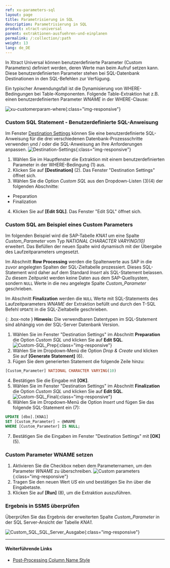 ```yaml
---
ref: xu-parameters-sql
layout: page
title: Parametrisierung in SQL
description: Parametrisierung in SQL
product: xtract-universal
parent: extraktionen-ausfuehren-und-einplanen
permalink: /:collection/:path
weight: 13
lang: de_DE
---
```

In Xtract Universal können benutzerdefinierte Parameter (Custom Parameters) definiert werden, deren Werte man beim Aufruf setzen kann. 
Diese benutzerdefinierten Parameter stehen bei SQL-Datenbank Destinationen in den SQL-Befehlen zur Verfügung. 

Ein typischer Anwendungsfall ist die Dynamisierung von WHERE-Bedingungen bei Table-Komponenten. 
Folgende Table-Extraktion hat z.B. einen benutzerdefinierten Parameter *WNAME* in der WHERE-Clause:

![xu-customerparam-where](/img/content/xu/extraktionen-ausfuehren-und-einplanen/where_condition_custom_parameter.png){:class="img-responsive"}

### Custom SQL Statement - Benutzerdefinierte SQL-Anweisung

Im Fenster [Destination Settings](../destinationen/microsoft-sql-server/sql-server-einstellungen#destination-settings-öffnen) können Sie eine benutzerdefinierte SQL-Anweisung für die drei verschiedenen Datenbank-Prozessschritte verwenden und / oder die SQL-Anweisung an Ihre Anforderungen anpassen.
![Destination-Settings](/img/content/xu/extraktionen-ausfuehren-und-einplanen/destination_settings_runtime_parameter.png){:class="img-responsive"}

1. Wählen Sie im Hauptfenster die Extraktion mit einem benutzerdefinierten Parameter in der WHERE-Bedingung (1) aus.
2. Klicken Sie auf **[Destination]** (2). Das Fenster "Destination Settings" öffnet sich.
3. Wählen Sie die Option *Custom SQL* aus den Dropdown-Listen (3)(4) der folgenden Abschnitte:
- Preparation 
- Finalization
4. Klicken Sie auf **[Edit SQL]**. Das Fenster "Edit SQL" öffnet sich.

### Custom SQL am Beispiel eines Custom Parameters
Im folgenden Beispiel wird die SAP-Tabelle *KNA1* um eine Spalte *Custom_Parameter* vom Typ *NATIONAL CHARACTER VARYING(10)* erweitert. 
Das Befüllen der neuen Spalte wird dynamisch mit der Übergabe des Laufzeitparameters umgesetzt.

Im Abschnitt **Row Processing** werden die Spaltenwerte aus SAP in die zuvor angelegten Spalten der SQL-Zieltabelle prozessiert. Dieses SQL-Statement wird daher auf dem Standard *Insert* als SQL-Statement belassen. 
Zu diesem Zeitpunkt werden keine Daten aus dem SAP-Quellsystem, sondern `NULL` Werte in die neu angelegte Spalte *Custom_Parameter* geschrieben.

Im Abschnitt **Finalization** werden die `NULL` Werte mit SQL-Statements des Laufzeitparameters *WNAME* der Extraktion befüllt und durch den T-SQL Befehl `UPDATE` in die SQL-Zieltabelle geschrieben.

{: .box-note }
**Hinweis:** Die verwendbaren Datentypen im SQL-Statement sind abhängig von der SQL-Server Datenbank Version.

1. Wählen Sie im Fenster "Destination Settings" im Abschnitt **Preparation** die Option *Custom SQL* und klicken Sie auf **Edit SQL**.
![Custom-SQL_Prep](/img/content/xu/extraktionen-ausfuehren-und-einplanen/custom_sql_preparation_statement_runtime_parameter.png){:class="img-responsive"}
2. Wählen Sie im Dropdown-Menü die Option *Drop & Create* und klicken Sie auf **[Generate Statement]** (6). 
3. Fügen Sie dem generierten Statement die folgende Zeile hinzu:
```sql
[Custom_Parameter] NATIONAL CHARACTER VARYING(10)
```
4. Bestätigen Sie die Eingabe mit **[OK]**. 
5. Wählen Sie im Fenster "Destination Settings" im Abschnitt **Finalization** die Option *Custom SQL* und klicken Sie auf **Edit SQL**.
![Custom-SQL_Final](/img/content/xu/extraktionen-ausfuehren-und-einplanen/custom_sql_finalization_statement_custom_parameter.png){:class="img-responsive"}
6. Wählen Sie im Dropdown-Menü die Option *Insert* und fügen Sie das folgende SQL-Statement ein (7):
```sql
UPDATE [dbo].[KNA1] 
SET [Custom_Parameter] = @WNAME 
WHERE [Custom_Parameter] IS NULL; 
```
7. Bestätigen Sie die Eingaben im Fenster "Destination Settings" mit **[OK]** (5). 

### Custom Parameter WNAME setzen

1. Aktivieren Sie die Checkbox neben dem Parameternamen, um den Parameter *WNAME* zu überschreiben.
![Custom parameters](/img/content/xu/extraktionen-ausfuehren-und-einplanen/runtime_parameter_wname.png){:class="img-responsive"}
2. Tragen Sie den neuen Wert *US* ein und bestätigen Sie ihn über die Eingabetaste.
3. Klicken Sie auf **[Run]** (8), um die Extraktion auszuführen.

### Ergebnis in SSMS überprüfen

Überprüfen Sie das Ergebnis der erweiterten Spalte *Custom_Parameter* in der SQL Server-Ansicht der Tabelle *KNA1*.

![Custom_SQL_SQL_Server_Ausgabe](/img/content/xu/extraktionen-ausfuehren-und-einplanen/sql_server_ansicht_extraction_date_spalte_custom_parameter.png){:class="img-responsive"}

***********
#### Weiterführende Links
- [Post-Processing Column Name Style](https://kb.theobald-software.com/xtract-universal/adjust-column-name-style)
